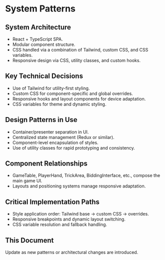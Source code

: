 # System Patterns

## System Architecture
- React + TypeScript SPA.
- Modular component structure.
- CSS handled via a combination of Tailwind, custom CSS, and CSS variables.
- Responsive design via CSS, utility classes, and custom hooks.

## Key Technical Decisions
- Use of Tailwind for utility-first styling.
- Custom CSS for component-specific and global overrides.
- Responsive hooks and layout components for device adaptation.
- CSS variables for theme and dynamic styling.

## Design Patterns in Use
- Container/presenter separation in UI.
- Centralized state management (Redux or similar).
- Component-level encapsulation of styles.
- Use of utility classes for rapid prototyping and consistency.

## Component Relationships
- GameTable, PlayerHand, TrickArea, BiddingInterface, etc., compose the main game UI.
- Layouts and positioning systems manage responsive adaptation.

## Critical Implementation Paths
- Style application order: Tailwind base → custom CSS → overrides.
- Responsive breakpoints and dynamic layout switching.
- CSS variable resolution and fallback handling.

## This Document
Update as new patterns or architectural changes are introduced.

